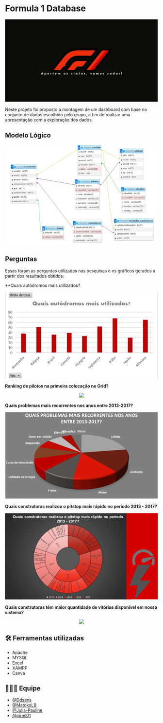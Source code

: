 # Formula 1 Database

![imagem da capa de apresentação](./apresentacao.jpg)

Neste projeto foi proposto a montagem de um dashboard com base no conjunto de dados escolhido pelo grupo, a fim de realizar uma apresentação com a exploração dos dados.

## Modelo Lógico
![imagem modelo lógico](./md_logico.jpg)

## Perguntas
Essas foram as perguntas utilizadas nas pesquisas e os gráficos gerados a partir dos resultados obtidos:

**Quais autódromos mais utilizados?

<p align="center">
  <img src="./Circuitos/grafico-circuito.png">
</p>

**Ranking de pilotos na primeira colocação no Grid?** 

<p align="center">
  <img src="./grid 1/grid primeira colocaçao.png">
</p>

**Quais problemas mais recorrentes nos anos entre 2013-2017?**

<p align="center">
  <img src="./Problemas recorrentes 2013-2017/Problemas recorrentes 2013-2017.png">
</p>
            
**Quais construtoras realizou o pitstop mais rápido no período 2013 - 2017?**           
            
<p align="center">
  <img src="./pitstops/Problemas recorrentes 2013-2017 (1).png">
</p>

**Quais construtoras têm maior quantidade de vitórias disponível em nosso sistema?**
<p align="center">
  <img src="./pitstops/contrutores/Nº vitórias.png">
</p>

## :hammer_and_wrench: Ferramentas utilizadas
* Apache
* MYSQL
* Excel
* XAMPP
* Canva
         
## :people_holding_hands: Equipe
- <a href="https://github.com/Ddsans">@Ddsans</a>
- <a href="https://github.com/MatokoLB">@MatokoLB</a>
- <a href="https://github.com/Julia-Pauline">@Julia-Pauline</a>
- <a href="https://github.com/pires01">@pires01</a>
